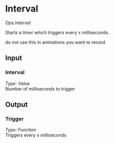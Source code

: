 # Interval

*Ops.Interval*

Starts a timer which triggers every x milliseconds.

do not use this in animations you want to record

## Input

### Interval

*Type: Value*  
Number of milliseconds to trigger

## Output

### Trigger

*Type: Function*  
Triggers every x milliseconds

